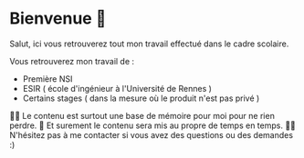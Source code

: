 # Bienvenue 👋

Salut, ici vous retrouverez tout mon travail effectué dans le cadre scolaire.

Vous retrouverez mon travail de :
- Première NSI
- ESIR ( école d'ingénieur à l'Université de Rennes )
- Certains stages ( dans la mesure où le produit n'est pas privé )

👩‍💻 Le contenu est surtout une base de mémoire pour moi pour ne rien perdre.
🧙 Et surement le contenu sera mis au propre de temps en temps.
🙋‍♀️ N'hésitez pas à me contacter si vous avez des questions ou des demandes :)
